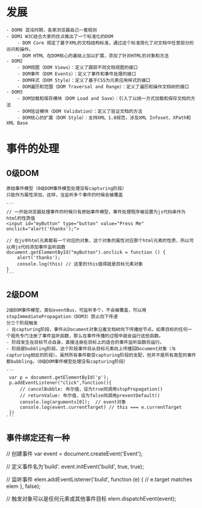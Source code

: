 # 发展
    - DOM0 混沌时期，各家浏览器自己一套规则
    - DOM1 W3C结合大家的优点推出了一个标准化的DOM
        - DOM Core 规定了基于XML的文档结构标准，通过这个标准简化了对文档中任意部分的访问和操作。
        - DOM HTML 在DOM核心的基础上加以扩展，添加了针对HTML的对象和方法
    - DOM2
        - DOM视图（DOM Views）：定义了跟踪不同文档视图的接口
        - DOM事件（DOM Events）：定义了事件和事件处理的接口
        - DOM样式（DOM Style）：定义了基于CSS为元素应用样式的接口
        - DOM遍历和范围（DOM Traversal and Range）：定义了遍历和操作文档树的接口
    - DOM3
        - DOM加载和保存模块（DOM Load and Save）：引入了以统一方式加载和保存文档的方法
        - DOM验证模块（DOM Validation）：定义了验证文档的方法
        - DOM核心的扩展（DOM Style）：支持XML 1.0规范，涉及XML Infoset、XPath和XML Base

# 事件的处理
## 0级DOM
    原始事件模型（0级DOM事件模型处理没有capturing阶段）
    只能作为属性添加，这样，当监听多个事件的时候会被覆盖
    
    ```
    // 一开始浏览器处理事件的时候只有原始事件模型，事件处理程序被设置为js代码串作为html的性质值
    <input id="myButton" type="button" value="Press Me" onclick="alert('thanks');">

    // 在js中html元素都有一个对应的对象，这个对象的属性对应那个html元素的性质，所以可以用js代码添加事件监听函数
    document.getElementById("myButton").onclick = function () {
        alert('thanks');
        console.log(this) // 这里的this值得就是目标元素对象
    }
    ```

## 2级DOM
    2级DOM事件模型，类似eventBus，可监听多个，不会被覆盖，可以用stopImmediatePropagation（DOM3）禁止向下传递
    分三个阶段触发
    - 在capturing阶段，事件从Document对象沿着文档树向下传播给节点。如果目标的任何一个祖先专门注册了事件监听函数，那么在事件传播的过程中就会运行这些函数。
    - 阶段发生在目标节点自身，直接注册在目标上的适合的事件监听函数将运行。
    - 阶段是bubbling阶段，这个阶段事件将从目标元素向上传播回Document对象（与capturing相反的阶段）。虽然所有事件都受capturing阶段的支配，但并不是所有类型的事件都bubbling。（0级DOM事件模型处理没有capturing阶段）

    ```
     var p = document.getElementById('p'); 
     p.addEventListener("click",function(){
         // cancelBubble: 布尔值，设为true同调用stopPropagation()
         // returnValue: 布尔值，设为false同调用preventDefault()
         console.log(arguments[0]);  // event对象
         console.log(event.currentTarget) // this === e.currentTarget
     })
    ```

## 事件绑定还有一种
// 创建事件
var event = document.createEvent('Event');

// 定义事件名为'build'.
event.initEvent('build', true, true);

// 监听事件
elem.addEventListener('build', function (e) {
  // e.target matches elem
}, false);

// 触发对象可以是任何元素或其他事件目标
elem.dispatchEvent(event);




